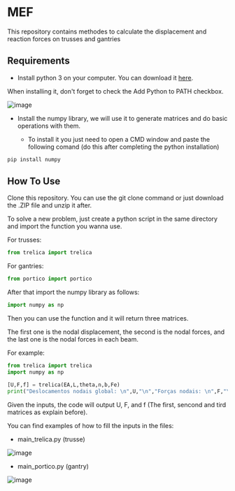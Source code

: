 # MEF
This repository contains methodes to calculate the displacement and reaction forces on trusses and gantries
## Requirements
* Install python 3 on your computer. You can download it [here](https://www.python.org/downloads/).

When installing it, don't forget to check the Add Python to PATH checkbox.

![image](https://user-images.githubusercontent.com/24358380/190241580-73ac94fc-9d1e-46d1-8169-1f33da2cf6a2.png)

* Install the numpy library, we will use it to generate matrices and do basic operations with them.

  - To install it you just need to open a CMD window and paste the following comand (do this after completing the python installation)
```cmd
pip install numpy
```

## How To Use

Clone this repository. You can use the git clone command or just download the .ZIP file and unzip it after.

To solve a new problem, just create a python script in the same directory and import the function you wanna use.

For trusses:
```python
from trelica import trelica
```

For gantries:
```python
from portico import portico
```

After that import the numpy library as follows:
```python
import numpy as np
```
Then you can use the function and it will return three matrices.

The first one is the nodal displacement, the second is the nodal forces, and the last one is the nodal forces in each beam.

For example:
```python
from trelica import trelica
import numpy as np

[U,F,f] = trelica(EA,L,theta,n,b,Fe)
print("Deslocamentos nodais global: \n",U,"\n","Forças nodais: \n",F,"\n","Forças nodais em cada barra: \n",f)
```

Given the inputs, the code will output U, F, and f (The first, sencond and tird matrices as explain before).

You can find examples of how to fill the inputs in the files:
  - main_trelica.py (trusse)
  
  ![image](https://user-images.githubusercontent.com/24358380/190239151-b1f4ed01-4aea-481b-a507-8300b7854bce.png)

  - main_portico.py (gantry)
  
  ![image](https://user-images.githubusercontent.com/24358380/190239232-50ae2bcc-5994-4fb1-81da-729d04f5bb6f.png)
